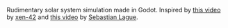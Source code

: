 Rudimentary solar system simulation made in Godot. Inspired by [this video](https://youtu.be/dpKUoWgRBSU) by [xen-42](https://github.com/xen-42) and [this video](https://youtu.be/7axImc1sxa0) by [Sebastian Lague](https://github.com/SebLague/).
